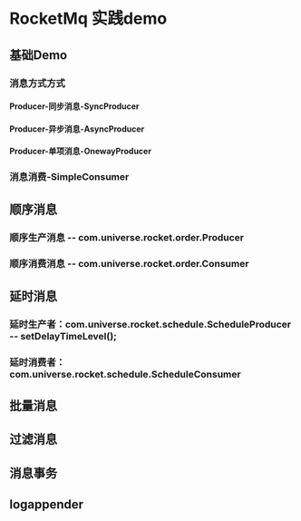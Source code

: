 # RocketMq 实践demo

## 基础Demo
### 消息方式方式
#### Producer-同步消息-SyncProducer
#### Producer-异步消息-AsyncProducer
#### Producer-单项消息-OnewayProducer

### 消息消费-SimpleConsumer

## 顺序消息
### 顺序生产消息 -- com.universe.rocket.order.Producer
### 顺序消费消息 -- com.universe.rocket.order.Consumer

## 延时消息
### 延时生产者：com.universe.rocket.schedule.ScheduleProducer -- setDelayTimeLevel();
### 延时消费者：com.universe.rocket.schedule.ScheduleConsumer

## 批量消息

## 过滤消息

## 消息事务

## logappender

 
